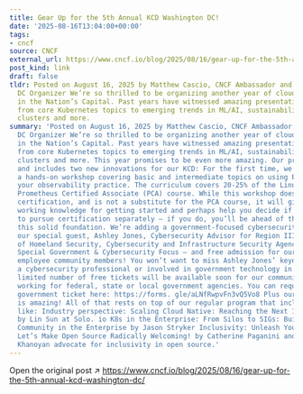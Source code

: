 ```yaml
---
title: Gear Up for the 5th Annual KCD Washington DC!
date: '2025-08-16T13:04:00+00:00'
tags:
- cncf
source: CNCF
external_url: https://www.cncf.io/blog/2025/08/16/gear-up-for-the-5th-annual-kcd-washington-dc/
post_kind: link
draft: false
tldr: Posted on August 16, 2025 by Matthew Cascio, CNCF Ambassador and KCD Washington
  DC Organizer We’re so thrilled to be organizing another year of cloud native community
  in the Nation’s Capital. Past years have witnessed amazing presentations ranging
  from core Kubernetes topics to emerging trends in ML/AI, sustainability, virtual
  clusters and more.
summary: 'Posted on August 16, 2025 by Matthew Cascio, CNCF Ambassador and KCD Washington
  DC Organizer We’re so thrilled to be organizing another year of cloud native community
  in the Nation’s Capital. Past years have witnessed amazing presentations ranging
  from core Kubernetes topics to emerging trends in ML/AI, sustainability, virtual
  clusters and more. This year promises to be even more amazing. Our program is set,
  and includes two new innovations for our KCD: For the first time, we’re offering
  a hands-on workshop covering basic and intermediate topics on using Prometheus in
  your observability practice. The curriculum covers 20-25% of the Linux Foundation’s
  Prometheus Certified Associate (PCA) course. While this workshop does not lead to
  certification, and is not a substitute for the PCA course, it will give you a solid
  working knowledge for getting started and perhaps help you decide if you’d like
  to pursue certification separately – if you do, you’ll be ahead of the game with
  this solid foundation. We’re adding a government-focused cybersecurity keynote by
  our special guest, Ashley Jones, Cybersecurity Advisor for Region III of the Department
  of Homeland Security, Cybersecurity and Infrastructure Security Agency (CISA. )
  Special Government & Cybersecurity Focus – and free admission for our government
  employee community members! You won’t want to miss Ashley Jones’ keynote if you’re
  a cybersecurity professional or involved in government technology in any way. A
  limited number of free tickets will be available soon for our community members
  working for federal, state or local government agencies. You can request a free
  government ticket here: https://forms. gle/aLNfRwpvFn3vQ5Vo8 Plus our regular program
  is amazing! All of that rests on top of our regular program that includes presentations
  like: Industry perspective: Scaling Cloud Native: Reaching the Next 10 Million Users
  by Lin Sun at Solo. io K8s in the Enterprise: From Silos to SIGs: Building Kubernetes
  Community in the Enterprise by Jason Stryker Inclusivity: Unleash Your Inner Ally:
  Let’s Make Open Source Radically Welcoming! by Catherine Paganini and Christopher
  Khanoyan advocate for inclusivity in open source.'
---
```

Open the original post ↗ https://www.cncf.io/blog/2025/08/16/gear-up-for-the-5th-annual-kcd-washington-dc/

